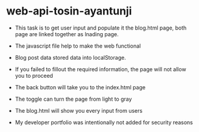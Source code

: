 # web-api-tosin-ayantunji

- This task is to get user input and populate it the blog.html page, both page are linked together as lnading page.
- The javascript file help to make the web functional

- Blog post data  stored data into localStorage.
- If you failed to fillout the required information, the page will not allow you to proceed
- The back button will take you to the index.html page
- The toggle can turn the page from light to gray
- The blog.html will show you every input from users
- My  developer portfolio was intentionally not added for security reasons 